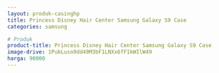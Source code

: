 ```yaml
---
layout: produk-casinghp
title: Princess Disney Hair Center Samsung Galaxy S9 Case
categories: samsung

# Produk
product-title: Princess Disney Hair Center Samsung Galaxy S9 Case
image-drive: 1PubLuso9dd49M3bF1LNXx6fF1kWIlW49
harga: 90000
---
```

